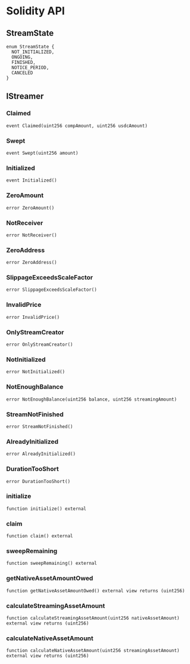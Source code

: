 # Solidity API

## StreamState

```solidity
enum StreamState {
  NOT_INITIALIZED,
  ONGOING,
  FINISHED,
  NOTICE_PERIOD,
  CANCELED
}
```

## IStreamer

### Claimed

```solidity
event Claimed(uint256 compAmount, uint256 usdcAmount)
```

### Swept

```solidity
event Swept(uint256 amount)
```

### Initialized

```solidity
event Initialized()
```

### ZeroAmount

```solidity
error ZeroAmount()
```

### NotReceiver

```solidity
error NotReceiver()
```

### ZeroAddress

```solidity
error ZeroAddress()
```

### SlippageExceedsScaleFactor

```solidity
error SlippageExceedsScaleFactor()
```

### InvalidPrice

```solidity
error InvalidPrice()
```

### OnlyStreamCreator

```solidity
error OnlyStreamCreator()
```

### NotInitialized

```solidity
error NotInitialized()
```

### NotEnoughBalance

```solidity
error NotEnoughBalance(uint256 balance, uint256 streamingAmount)
```

### StreamNotFinished

```solidity
error StreamNotFinished()
```

### AlreadyInitialized

```solidity
error AlreadyInitialized()
```

### DurationTooShort

```solidity
error DurationTooShort()
```

### initialize

```solidity
function initialize() external
```

### claim

```solidity
function claim() external
```

### sweepRemaining

```solidity
function sweepRemaining() external
```

### getNativeAssetAmountOwed

```solidity
function getNativeAssetAmountOwed() external view returns (uint256)
```

### calculateStreamingAssetAmount

```solidity
function calculateStreamingAssetAmount(uint256 nativeAssetAmount) external view returns (uint256)
```

### calculateNativeAssetAmount

```solidity
function calculateNativeAssetAmount(uint256 streamingAssetAmount) external view returns (uint256)
```

